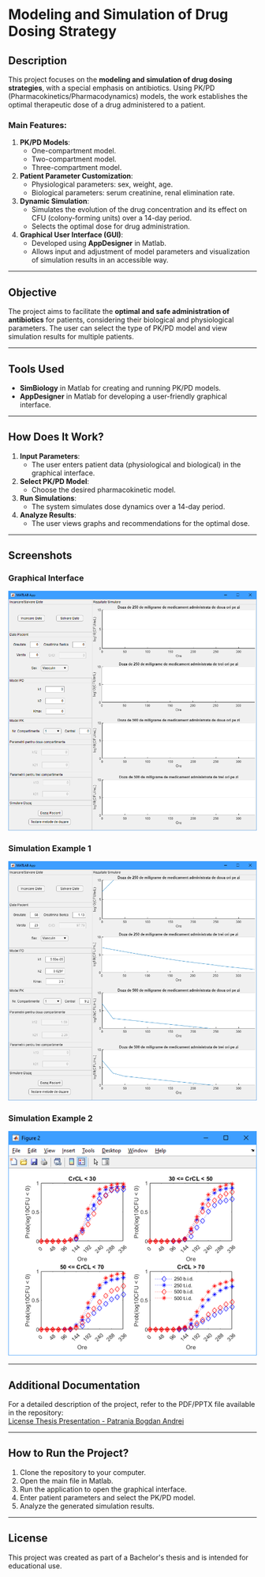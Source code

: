 
# Modeling and Simulation of Drug Dosing Strategy

## Description

This project focuses on the **modeling and simulation of drug dosing strategies**, with a special emphasis on antibiotics. Using PK/PD (Pharmacokinetics/Pharmacodynamics) models, the work establishes the optimal therapeutic dose of a drug administered to a patient.

### Main Features:
1. **PK/PD Models**:
   - One-compartment model.
   - Two-compartment model.
   - Three-compartment model.
2. **Patient Parameter Customization**:
   - Physiological parameters: sex, weight, age.
   - Biological parameters: serum creatinine, renal elimination rate.
3. **Dynamic Simulation**:
   - Simulates the evolution of the drug concentration and its effect on CFU (colony-forming units) over a 14-day period.
   - Selects the optimal dose for drug administration.
4. **Graphical User Interface (GUI)**:
   - Developed using **AppDesigner** in Matlab.
   - Allows input and adjustment of model parameters and visualization of simulation results in an accessible way.

---

## Objective

The project aims to facilitate the **optimal and safe administration of antibiotics** for patients, considering their biological and physiological parameters. The user can select the type of PK/PD model and view simulation results for multiple patients.

---

## Tools Used

- **SimBiology** in Matlab for creating and running PK/PD models.
- **AppDesigner** in Matlab for developing a user-friendly graphical interface.

---

## How Does It Work?

1. **Input Parameters**:
   - The user enters patient data (physiological and biological) in the graphical interface.
2. **Select PK/PD Model**:
   - Choose the desired pharmacokinetic model.
3. **Run Simulations**:
   - The system simulates dose dynamics over a 14-day period.
4. **Analyze Results**:
   - The user views graphs and recommendations for the optimal dose.

---

## Screenshots

### Graphical Interface
![Graphical Interface](./interfata_gui.png)

### Simulation Example 1
![Simulation Example 1](./exemplu_simulare_1.png)

### Simulation Example 2
![Simulation Example 2](./exemplu_simulare_2.png)

---

## Additional Documentation

For a detailed description of the project, refer to the PDF/PPTX file available in the repository:  
[License Thesis Presentation - Patrania Bogdan Andrei](./Prezentare_Licenta_PatraniaBogdanAndrei.pdf)

---

## How to Run the Project?

1. Clone the repository to your computer.
2. Open the main file in Matlab.
3. Run the application to open the graphical interface.
4. Enter patient parameters and select the PK/PD model.
5. Analyze the generated simulation results.

---

## License

This project was created as part of a Bachelor's thesis and is intended for educational use.
